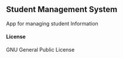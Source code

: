## Student Management System

App for managing student Information

#### License

GNU General Public License